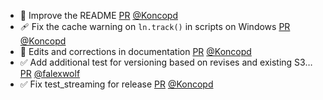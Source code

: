 - 📝 Improve the README [PR](https://github.com/laminlabs/lamindb/pull/3085) [@Koncopd](https://github.com/Koncopd)
- 🩹 Fix the cache warning on `ln.track()` in scripts on Windows [PR](https://github.com/laminlabs/lamindb/pull/3091) [@Koncopd](https://github.com/Koncopd)
- 📝 Edits and corrections in documentation [PR](https://github.com/laminlabs/lamindb/pull/3090) [@Koncopd](https://github.com/Koncopd)
- ✅ Add additional test for versioning based on revises and existing S3… [PR](https://github.com/laminlabs/lamindb/pull/3086) [@falexwolf](https://github.com/falexwolf)
- ✅ Fix test_streaming for release [PR](https://github.com/laminlabs/lamindb/pull/3084) [@Koncopd](https://github.com/Koncopd)
